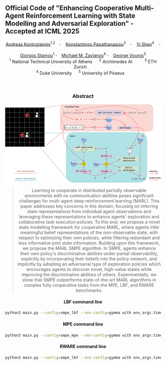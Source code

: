 ## Official Code of "Enhancing Cooperative Multi-Agent Reinforcement Learning with State Modelling and Adversarial Exploration" - Accepted at ICML 2025


<div align="center">
  <a href="https://ddaedalus.github.io/=en" target="_blank">Andreas&nbsp;Kontogiannis</a><sup>1,2</sup> &ensp; <b>&middot;</b> &ensp;
  <a href="https://www.linkedin.com/in/konstantinos-papathanasiou-4bbb1b176/?originalSubdomain=gr" target="_blank">Konstantinos&nbsp;Papathanasiou</a><sup>3</sup> &ensp; <b>&middot;</b> &ensp;
  <a href="https://people.duke.edu/~ys267/">Yi&nbsp;Shen</a><sup>4</sup> &ensp; <b>&middot;</b> &ensp;<br>
  <a href="https://scholar.google.nl/citations?hl=en&user=R3y5dxMAAAAJ" target="_blank">Giorgos&nbsp;Stamou</a><sup>1</sup>  <b>&middot;</b> &ensp;
  <a href="https://www.michaelmzavlanos.org/" target="_blank">Michael Μ.&nbsp;Zavlanos</a><sup>4</sup>  <b>&middot;</b> &ensp;
  <a href="https://scholar.google.com/citations?user=PBX9aQUAAAAJ&hl=en" target="_blank">George&nbsp;Vouros</a><sup>5</sup>  <br>
  <sup>1</sup> National Technical University of Athens &emsp; <sup>2</sup> Archimedes AI &emsp; &emsp; <sup>3</sup> ETH Zurich &emsp; <br>
  <sup>4</sup> Duke University &emsp; <sup>5</sup> University of Piraeus &emsp; <br> <br> <br> 


### Abstract


![smpe](smpe)

> Learning to cooperate in distributed partially observable environments with no communication abilities poses significant challenges for multi-agent deep reinforcement learning (MARL). 
This paper addresses key concerns in this domain, focusing on inferring state representations from individual agent observations and leveraging these representations to enhance agents' exploration and collaborative task execution policies. To this end, we propose a novel state modelling framework for cooperative MARL, where agents infer meaningful belief representations of the non-observable state, with respect to optimizing their own policies, while filtering redundant and less informative joint state information. Building upon this framework, we propose the MARL SMPE algorithm. In SMPE, agents enhance their own policy's discriminative abilities under partial observability, explicitly by incorporating their beliefs into the policy network, and implicitly by adopting an adversarial type of exploration policies which encourages agents to discover novel, high-value states while improving the discriminative abilities of others. Experimentally, we show that SMPE outperforms state-of-the-art MARL algorithms in complex fully cooperative tasks from the MPE, LBF, and RWARE benchmarks.


#### LBF command line
```bash
python3 main.py --config=smpe_lbf --env-config=gymma with env_args.time_limit=50 env_args.key="Foraging-2s-9x9-3p-2f-coop-v2"
```

#### MPE command line
```bash
python3 main.py --config=smpe_mpe --env-config=gymma with env_args.time_limit=25 env_args.key="mpe:SimpleSpread-v0"
```

#### RWARE command line
```bash
python3 main.py --config=smpe_lbf --env-config=gymma with env_args.time_limit=500 env_args.key="rware:rware-tiny-4ag-hard-v1"
```
